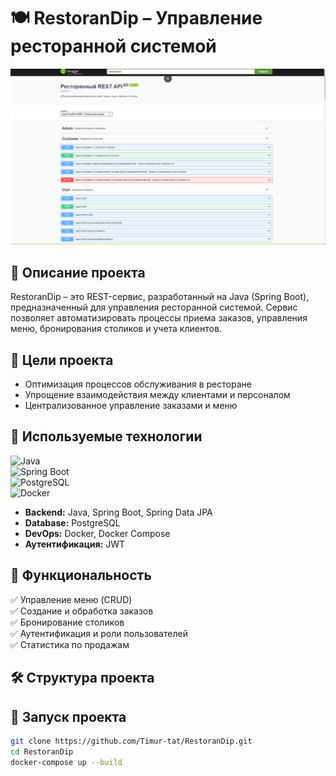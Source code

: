 # 🍽️ RestoranDip – Управление ресторанной системой  

![Ресторан](https://raw.githubusercontent.com/Timur-tat/RestoranDip/4ada8f701ba7b26e0a478e98daa7bd6245d59ec2/Images/img.png)  

## 📖 Описание проекта  
RestoranDip – это REST-сервис, разработанный на Java (Spring Boot), предназначенный для управления ресторанной системой. Сервис позволяет автоматизировать процессы приема заказов, управления меню, бронирования столиков и учета клиентов.  

## 🎯 Цели проекта  
- Оптимизация процессов обслуживания в ресторане  
- Упрощение взаимодействия между клиентами и персоналом  
- Централизованное управление заказами и меню  

## 🔧 Используемые технологии  
![Java](https://img.shields.io/badge/Java-ED8B00?style=for-the-badge&logo=java&logoColor=white)  
![Spring Boot](https://img.shields.io/badge/Spring%20Boot-6DB33F?style=for-the-badge&logo=spring&logoColor=white)  
![PostgreSQL](https://img.shields.io/badge/PostgreSQL-316192?style=for-the-badge&logo=postgresql)  
![Docker](https://img.shields.io/badge/Docker-2496ED?style=for-the-badge&logo=docker)  

- **Backend:** Java, Spring Boot, Spring Data JPA  
- **Database:** PostgreSQL  
- **DevOps:** Docker, Docker Compose  
- **Аутентификация:** JWT  

## 📌 Функциональность  
✅ Управление меню (CRUD)  
✅ Создание и обработка заказов  
✅ Бронирование столиков  
✅ Аутентификация и роли пользователей  
✅ Статистика по продажам  

## 🛠️ Структура проекта
## 🚀 Запуск проекта  
```bash
git clone https://github.com/Timur-tat/RestoranDip.git
cd RestoranDip
docker-compose up --build

